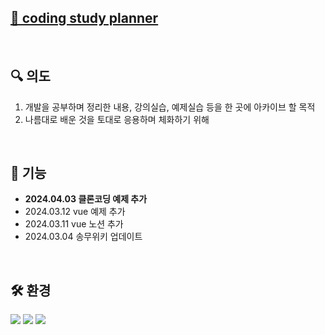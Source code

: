 
## [📒 coding study planner](https://mightyantgirl.github.io/codestudy/)

<br>


🔍 의도
---
1. 개발을 공부하며 정리한 내용, 강의실습, 예제실습 등을 한 곳에 아카이브 할 목적
2. 나름대로 배운 것을 토대로 응용하며 체화하기 위해

<br>

📣 기능
---
- **2024.04.03 클론코딩 예제 추가**
- 2024.03.12 vue 예제 추가
- 2024.03.11 vue 노션 추가
- 2024.03.04 송무위키 업데이트



<br>

🛠 환경
---
<img src="https://img.shields.io/badge/HTML-E34F26?style=flat-square&logo=html5&logoColor=white"/> <img src="https://img.shields.io/badge/CSS-1572B6?style=flat-square&logo=css3&logoColor=white"/> <img src="https://img.shields.io/badge/javascript-F7DF1E?style=flat-square&logo=javascript&logoColor=white"/>
